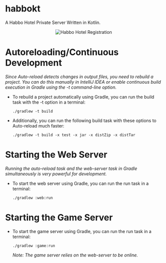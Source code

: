 # habbokt
A Habbo Hotel Private Server Written in Kotlin.

<p align="center">
  <img src="https://github.com/ultraviolet-jordan/habbokt/blob/main/image.jpg?raw=true" alt="Habbo Hotel Registration"/>
</p>

# Autoreloading/Continuous Development
_Since Auto-reload detects changes in output files, you need to rebuild a project. You can do this manually in IntelliJ IDEA or enable continuous build execution in Gradle using the -t command-line option._

- To rebuild a project automatically using Gradle, you can run the build task with the -t option in a terminal:
    ```shell
    ./gradlew -t build
    ```
- Additionally, you can run the following build task with these options to Auto-reload much faster:
  ```shell
  ./gradlew -t build -x test -x jar -x distZip -x distTar
  ```

# Starting the Web Server
_Running the auto-reload task and the web-server task in Gradle simultaneously is very powerful for development._

- To start the web server using Gradle, you can run the run task in a terminal:
  ```shell
  ./gradlew :web:run
  ```

# Starting the Game Server
- To start the game server using Gradle, you can run the run task in a terminal:
  ```shell
  ./gradlew :game:run
  ```
  *Note: The game server relies on the web-server to be online.*
